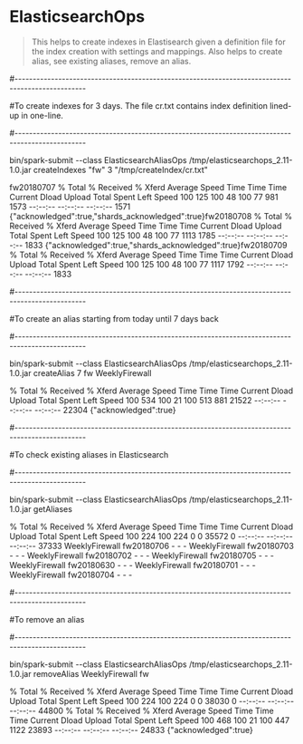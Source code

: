 # ElasticsearchOps

>This helps to create indexes in Elastisearch given a definition file for the index creation with settings and mappings.
>Also helps to create alias, see existing aliases, remove an alias. 

#-------------------------------------------------------------------------------------------------

#To create indexes for 3 days. The file cr.txt contains index definition lined-up in one-line.

#-------------------------------------------------------------------------------------------------

bin/spark-submit --class ElasticsearchAliasOps /tmp/elasticsearchops_2.11-1.0.jar createIndexes "fw" 3 "/tmp/createIndex/cr.txt"

fw20180707
  % Total    % Received % Xferd  Average Speed   Time    Time     Time  Current
                                 Dload  Upload   Total   Spent    Left  Speed
100   125  100    48  100    77    981   1573 --:--:-- --:--:-- --:--:--  1571
{"acknowledged":true,"shards_acknowledged":true}fw20180708
  % Total    % Received % Xferd  Average Speed   Time    Time     Time  Current
                                 Dload  Upload   Total   Spent    Left  Speed
100   125  100    48  100    77   1113   1785 --:--:-- --:--:-- --:--:--  1833
{"acknowledged":true,"shards_acknowledged":true}fw20180709
  % Total    % Received % Xferd  Average Speed   Time    Time     Time  Current
                                 Dload  Upload   Total   Spent    Left  Speed
100   125  100    48  100    77   1117   1792 --:--:-- --:--:-- --:--:--  1833

#-------------------------------------------------------------------------------------------------

#To create an alias starting from today until 7 days back

#-------------------------------------------------------------------------------------------------

bin/spark-submit --class ElasticsearchAliasOps /tmp/elasticsearchops_2.11-1.0.jar createAlias 7 fw WeeklyFirewall

  % Total    % Received % Xferd  Average Speed   Time    Time     Time  Current
                                 Dload  Upload   Total   Spent    Left  Speed
100   534  100    21  100   513    881  21522 --:--:-- --:--:-- --:--:-- 22304
{"acknowledged":true}

#-------------------------------------------------------------------------------------------------

#To check existing aliases in Elasticsearch

#-------------------------------------------------------------------------------------------------

bin/spark-submit --class ElasticsearchAliasOps /tmp/elasticsearchops_2.11-1.0.jar getAliases

  % Total    % Received % Xferd  Average Speed   Time    Time     Time  Current
                                 Dload  Upload   Total   Spent    Left  Speed
100   224  100   224    0     0  35572      0 --:--:-- --:--:-- --:--:-- 37333
WeeklyFirewall fw20180706 - - -
WeeklyFirewall fw20180703 - - -
WeeklyFirewall fw20180702 - - -
WeeklyFirewall fw20180705 - - -
WeeklyFirewall fw20180630 - - -
WeeklyFirewall fw20180701 - - -
WeeklyFirewall fw20180704 - - -

#-------------------------------------------------------------------------------------------------

#To remove an alias 

#-------------------------------------------------------------------------------------------------

bin/spark-submit --class ElasticsearchAliasOps /tmp/elasticsearchops_2.11-1.0.jar removeAlias WeeklyFirewall fw

  % Total    % Received % Xferd  Average Speed   Time    Time     Time  Current
                                 Dload  Upload   Total   Spent    Left  Speed
100   224  100   224    0     0  38030      0 --:--:-- --:--:-- --:--:-- 44800
  % Total    % Received % Xferd  Average Speed   Time    Time     Time  Current
                                 Dload  Upload   Total   Spent    Left  Speed
100   468  100    21  100   447   1122  23893 --:--:-- --:--:-- --:--:-- 24833
{"acknowledged":true}

